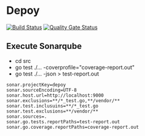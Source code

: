 # Depoy

[![Build Status](https://travis-ci.com/rgumi/depoy.svg?branch=master)](https://travis-ci.com/rgumi/depoy)
[![Quality Gate Status](https://sonarcloud.io/api/project_badges/measure?project=rgumi_deploy&metric=alert_status)](https://sonarcloud.io/dashboard?id=rgumi_deploy)

## Execute Sonarqube

- cd src
- go test ./... -coverprofile="coverage-report.out"
- go test ./... -json > test-report.out

```properties
sonar.projectKey=depoy
sonar.sourceEncoding=UTF-8
sonar.host.url=http://localhost:9000
sonar.exclusions=**/*_test.go,**/vendor/**
sonar.test.inclusuins=**/*_test.go
sonar.test.exclusions=**/vendor/**
sonar.sources=.
sonar.go.tests.reportPaths=test-report.out
sonar.go.coverage.reportPaths=coverage-report.out
```
